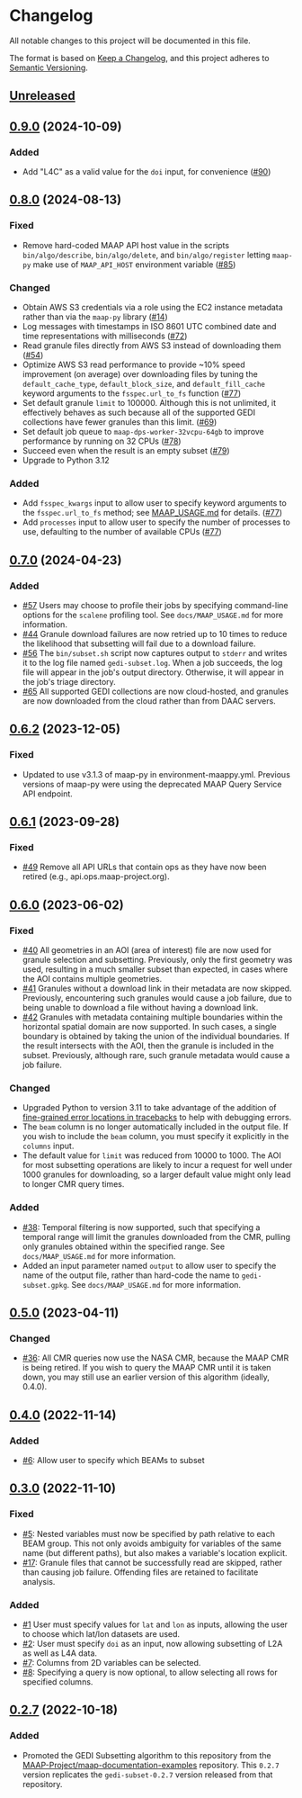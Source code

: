 # Changelog

All notable changes to this project will be documented in this file.

The format is based on [Keep a Changelog], and this project adheres to
[Semantic Versioning].

## [Unreleased]

## [0.9.0] (2024-10-09)

### Added

- Add "L4C" as a valid value for the `doi` input, for convenience
  ([#90](https://github.com/MAAP-Project/gedi-subsetter/issues/90))

## [0.8.0] (2024-08-13)

### Fixed

- Remove hard-coded MAAP API host value in the scripts `bin/algo/describe`,
  `bin/algo/delete`, and `bin/algo/register` letting `maap-py` make use of
  `MAAP_API_HOST` environment variable
  ([#85](https://github.com/MAAP-Project/gedi-subsetter/issues/85))

### Changed

- Obtain AWS S3 credentials via a role using the EC2 instance metadata rather
  than via the `maap-py` library
  ([#14](https://github.com/MAAP-Project/gedi-subsetter/issues/14))
- Log messages with timestamps in ISO 8601 UTC combined date and time
  representations with milliseconds
  ([#72](https://github.com/MAAP-Project/gedi-subsetter/issues/72))
- Read granule files directly from AWS S3 instead of downloading them
  ([#54](https://github.com/MAAP-Project/gedi-subsetter/issues/54))
- Optimize AWS S3 read performance to provide ~10% speed improvement (on
  average) over downloading files by tuning the `default_cache_type`,
  `default_block_size`, and `default_fill_cache` keyword arguments to the
  `fsspec.url_to_fs` function
  ([#77](https://github.com/MAAP-Project/gedi-subsetter/issues/77))
- Set default granule `limit` to 100000.  Although this is not unlimited, it
  effectively behaves as such because all of the supported GEDI collections have
  fewer granules than this limit.
  ([#69](https://github.com/MAAP-Project/gedi-subsetter/issues/69))
- Set default job queue to `maap-dps-worker-32vcpu-64gb` to improve performance
  by running on 32 CPUs
  ([#78](https://github.com/MAAP-Project/gedi-subsetter/issues/78))
- Succeed even when the result is an empty subset
  ([#79](https://github.com/MAAP-Project/gedi-subsetter/issues/79))
- Upgrade to Python 3.12

### Added

- Add `fsspec_kwargs` input to allow user to specify keyword arguments to the
  `fsspec.url_to_fs` method; see [MAAP_USAGE.md] for details.
  ([#77](https://github.com/MAAP-Project/gedi-subsetter/issues/77))
- Add `processes` input to allow user to specify the number of processes to use,
  defaulting to the number of available CPUs
  ([#77](https://github.com/MAAP-Project/gedi-subsetter/issues/77))

## [0.7.0] (2024-04-23)

### Added

- [#57](https://github.com/MAAP-Project/gedi-subsetter/issues/57) Users may
  choose to profile their jobs by specifying command-line options for the
  `scalene` profiling tool. See `docs/MAAP_USAGE.md` for more information.
- [#44](https://github.com/MAAP-Project/gedi-subsetter/issues/44) Granule
  download failures are now retried up to 10 times to reduce the likelihood that
  subsetting will fail due to a download failure.
- [#56](https://github.com/MAAP-Project/gedi-subsetter/issues/56) The
  `bin/subset.sh` script now captures output to `stderr` and writes it to the
  log file named `gedi-subset.log`.  When a job succeeds, the log file will
  appear in the job's output directory.  Otherwise, it will appear in the job's
  triage directory.
- [#65](https://github.com/MAAP-Project/gedi-subsetter/issues/65) All supported
  GEDI collections are now cloud-hosted, and granules are now downloaded from
  the cloud rather than from DAAC servers.

## [0.6.2] (2023-12-05)

### Fixed

- Updated to use v3.1.3 of maap-py in environment-maappy.yml. Previous versions
  of maap-py were using the deprecated MAAP Query Service API endpoint.

## [0.6.1] (2023-09-28)

### Fixed

- [#49](https://github.com/MAAP-Project/gedi-subsetter/issues/49) Remove all API
  URLs that contain ops as they have now been retired (e.g.,
  api.ops.maap-project.org).

## [0.6.0] (2023-06-02)

### Fixed

- [#40](https://github.com/MAAP-Project/gedi-subsetter/issues/40) All geometries
  in an AOI (area of interest) file are now used for granule selection and
  subsetting.  Previously, only the first geometry was used, resulting in a much
  smaller subset than expected, in cases where the AOI contains multiple
  geometries.
- [#41](https://github.com/MAAP-Project/gedi-subsetter/issues/41) Granules
  without a download link in their metadata are now skipped.  Previously,
  encountering such granules would cause a job failure, due to being unable to
  download a file without having a download link.
- [#42](https://github.com/MAAP-Project/gedi-subsetter/issues/42) Granules with
  metadata containing multiple boundaries within the horizontal spatial domain
  are now supported.  In such cases, a single boundary is obtained by taking the
  union of the individual boundaries.  If the result intersects with the AOI,
  then the granule is included in the subset.  Previously, although rare, such
  granule metadata would cause a job failure.

### Changed

- Upgraded Python to version 3.11 to take advantage of the addition of
  [fine-grained error locations in tracebacks] to help with debugging errors.
- The `beam` column is no longer automatically included in the output file.  If
  you wish to include the `beam` column, you must specify it explicitly in the
  `columns` input.
- The default value for `limit` was reduced from 10000 to 1000.  The AOI for
  most subsetting operations are likely to incur a request for well under 1000
  granules for downloading, so a larger default value might only lead to longer
  CMR query times.

### Added

- [#38](https://github.com/MAAP-Project/gedi-subsetter/issues/38): Temporal
  filtering is now supported, such that specifying a temporal range will
  limit the granules downloaded from the CMR, pulling only granules obtained
  within the specified range.  See `docs/MAAP_USAGE.md` for more information.
- Added an input parameter named `output` to allow user to specify the name of
  the output file, rather than hard-code the name to `gedi-subset.gpkg`.  See
  `docs/MAAP_USAGE.md` for more information.

## [0.5.0] (2023-04-11)

### Changed

- [#36](https://github.com/MAAP-Project/gedi-subsetter/issues/36): All CMR
  queries now use the NASA CMR, because the MAAP CMR is being retired.  If you
  wish to query the MAAP CMR until it is taken down, you may still use an
  earlier version of this algorithm (ideally, 0.4.0).

## [0.4.0] (2022-11-14)

### Added

- [#6](https://github.com/MAAP-Project/gedi-subsetter/issues/6): Allow user to
  specify which BEAMs to subset

## [0.3.0] (2022-11-10)

### Fixed

- [#5](https://github.com/MAAP-Project/gedi-subsetter/issues/5): Nested
  variables must now be specified by path relative to each BEAM group.  This not
  only avoids ambiguity for variables of the same name (but different paths),
  but also makes a variable's location explicit.
- [#17](https://github.com/MAAP-Project/gedi-subsetter/issues/17): Granule files
  that cannot be successfully read are skipped, rather than causing job failure.
  Offending files are retained to facilitate analysis.

### Added

- [#1](https://github.com/MAAP-Project/gedi-subsetter/issues/1) User must
  specify values for `lat` and `lon` as inputs, allowing the user to choose
  which lat/lon datasets are used.
- [#2](https://github.com/MAAP-Project/gedi-subsetter/issues/2): User must
  specify `doi` as an input, now allowing subsetting of L2A as well as L4A data.
- [#7](https://github.com/MAAP-Project/gedi-subsetter/issues/7): Columns from 2D
  variables can be selected.
- [#8](https://github.com/MAAP-Project/gedi-subsetter/issues/8): Specifying a
  query is now optional, to allow selecting all rows for specified columns.

## [0.2.7] (2022-10-18)

### Added

- Promoted the GEDI Subsetting algorithm to this repository from the
  [MAAP-Project/maap-documentation-examples] repository.  This `0.2.7` version
  replicates the `gedi-subset-0.2.7` version released from that repository.

[fine-grained error locations in tracebacks]:
  https://docs.python.org/3/whatsnew/3.11.html#whatsnew311-pep657
[Keep a Changelog]:
  https://keepachangelog.com/en/1.0.0/
[Semantic Versioning]:
  https://semver.org/spec/v2.0.0.html
[MAAP-Project/maap-documentation-examples]:
  https://github.com/MAAP-Project/maap-documentation-examples
[MAAP_USAGE.md]:
  docs/MAAP_USAGE.md

[0.2.7]: https://github.com/MAAP-Project/gedi-subsetter/releases/tag/0.2.7
[0.3.0]: https://github.com/MAAP-Project/gedi-subsetter/releases/tag/0.3.0
[0.4.0]: https://github.com/MAAP-Project/gedi-subsetter/releases/tag/0.4.0
[0.5.0]: https://github.com/MAAP-Project/gedi-subsetter/releases/tag/0.5.0
[0.6.0]: https://github.com/MAAP-Project/gedi-subsetter/releases/tag/0.6.0
[0.6.1]: https://github.com/MAAP-Project/gedi-subsetter/releases/tag/0.6.1
[0.6.2]: https://github.com/MAAP-Project/gedi-subsetter/releases/tag/0.6.2
[0.7.0]: https://github.com/MAAP-Project/gedi-subsetter/releases/tag/0.7.0
[0.8.0]: https://github.com/MAAP-Project/gedi-subsetter/releases/tag/0.8.0
[0.9.0]: https://github.com/MAAP-Project/gedi-subsetter/releases/tag/0.9.0
[Unreleased]: https://github.com/nsidc/earthaccess/compare/0.9.0...HEAD

